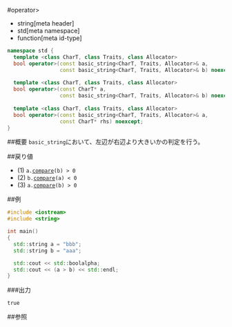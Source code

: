 #operator>
* string[meta header]
* std[meta namespace]
* function[meta id-type]

```cpp
namespace std {
  template <class CharT, class Traits, class Allocator>
  bool operator>(const basic_string<CharT, Traits, Allocator>& a,
                 const basic_string<CharT, Traits, Allocator>& b) noexcept; // (1)
  
  template <class CharT, class Traits, class Allocator>
  bool operator>(const CharT* a,
                 const basic_string<CharT, Traits, Allocator>& b) noexcept; // (2)
  
  template <class CharT, class Traits, class Allocator>
  bool operator>(const basic_string<CharT, Traits, Allocator>& a,
                 const CharT* rhs) noexcept;                                // (3)
}
```

##概要
`basic_string`において、左辺が右辺より大きいかの判定を行う。


##戻り値
- (1) `a.`[`compare`](./compare.md)`(b) > 0`
- (2) `b.`[`compare`](./compare.md)`(a) < 0`
- (3) `a.`[`compare`](./compare.md)`(b) > 0`


##例
```cpp
#include <iostream>
#include <string>

int main()
{
  std::string a = "bbb";
  std::string b = "aaa";

  std::cout << std::boolalpha;
  std::cout << (a > b) << std::endl;
}
```

###出力
```
true
```

##参照
